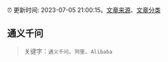:alarm_clock: 更新时间: 2023-07-05 21:00:15。[文章来源](/README.md)、[文章分类](/TAGS.md)

## 通义千问


> 关键字：`通义千问`、`阿里`、`Alibaba`



